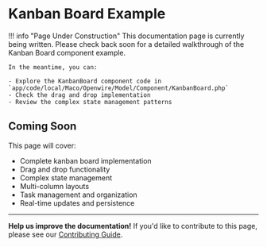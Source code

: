 # Kanban Board Example

!!! info "Page Under Construction"
    This documentation page is currently being written. Please check back soon for a detailed walkthrough of the Kanban Board component example.

    In the meantime, you can:

    - Explore the KanbanBoard component code in `app/code/local/Maco/Openwire/Model/Component/KanbanBoard.php`
    - Check the drag and drop implementation
    - Review the complex state management patterns

## Coming Soon

This page will cover:

- Complete kanban board implementation
- Drag and drop functionality
- Complex state management
- Multi-column layouts
- Task management and organization
- Real-time updates and persistence

---

**Help us improve the documentation!** If you'd like to contribute to this page, please see our [Contributing Guide](../contributing.md).
